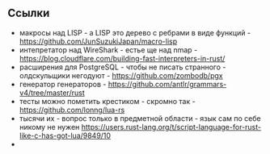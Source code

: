 

## Ссылки

* макросы над LISP - а LISP это дерево с ребрами в виде функций - https://github.com/JunSuzukiJapan/macro-lisp
* интепретатор над WireShark - естье ще над nmap - https://blog.cloudflare.com/building-fast-interpreters-in-rust/
* расширения для PostgreSQL - чтобы не писать странного - олдскульщики негодуют - https://github.com/zombodb/pgx
* генератор генераторов - https://github.com/antlr/grammars-v4/tree/master/rust
* тесты можно пометить крестиком - скромно так - https://github.com/lonng/lua-rs
* тысячи их - вопрос только в предметной области - язык сам по себе никому не нужен https://users.rust-lang.org/t/script-language-for-rust-like-c-has-got-lua/9849/10
* 
